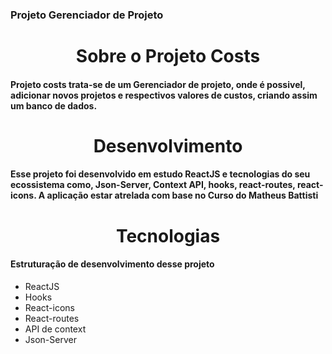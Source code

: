 ### Projeto Gerenciador de Projeto

<h1 align="center"> Sobre o Projeto Costs</h1>

<h4>Projeto costs trata-se de um Gerenciador de projeto, onde é possivel, adicionar novos projetos e respectivos valores de custos, criando assim um banco de dados.</h4>

<h1 align="center"> Desenvolvimento</h1>

<h4>Esse projeto foi desenvolvido em estudo ReactJS e tecnologias do seu ecossistema como, Json-Server, Context API, hooks, react-routes, react-icons. A aplicação estar atrelada com base no Curso do Matheus Battisti<h4>

<h1 align="center"> Tecnologias </h1>

<h4> Estruturação de desenvolvimento desse projeto</h4>
<ul>
    <li>ReactJS</li>
    <li>Hooks</li>
    <li>React-icons</li>
    <li>React-routes</li>
    <li>API de context</li>
    <li>Json-Server</li>
</ul>